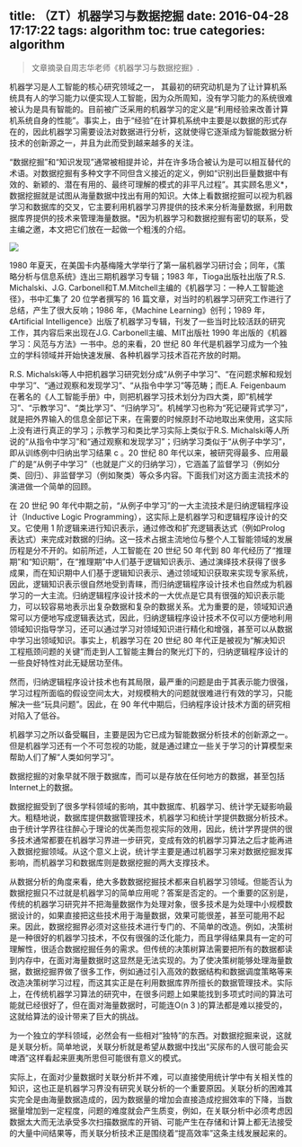 title: （ZT）机器学习与数据挖掘
date: 2016-04-28 17:17:22
tags: algorithm
toc: true
categories: algorithm
---


>文章摘录自周志华老师《机器学习与数据挖掘》.

机器学习是人工智能的核心研究领域之一， 其最初的研究动机是为了让计算机系统具有人的学习能力以便实现人工智能，因为众所周知，没有学习能力的系统很难被认为是具有智能的。目前被广泛采用的机器学习的定义是“利用经验来改善计算机系统自身的性能”。事实上，由于“经验”在计算机系统中主要是以数据的形式存在的，因此机器学习需要设法对数据进行分析，这就使得它逐渐成为智能数据分析技术的创新源之一，并且为此而受到越来越多的关注。

<!--more-->
“数据挖掘”和“知识发现”通常被相提并论，并在许多场合被认为是可以相互替代的术语。对数据挖掘有多种文字不同但含义接近的定义，例如“识别出巨量数据中有效的、新颖的、潜在有用的、最终可理解的模式的非平凡过程”。其实顾名思义*，数据挖掘就是试图从海量数据中找出有用的知识。大体上看数据挖掘可以视为机器学习和数据库的交叉，它主要利用机器学习界提供的技术来分析海量数据，利用数据库界提供的技术来管理海量数据。*因为机器学习和数据挖掘有密切的联系，受主编之邀，本文把它们放在一起做一个粗浅的介绍。

![](http://peihao.space/img/article/data_dip-ML.png)

1980 年夏天，在美国卡内基梅隆大学举行了第一届机器学习研讨会；同年，《策略分析与信息系统》连出三期机器学习专辑；1983 年，Tioga出版社出版了R.S. Michalski、J.G. Carbonell和T.M.Mitchell主编的《机器学习：一种人工智能途径》，书中汇集了 20 位学者撰写的 16 篇文章，对当时的机器学习研究工作进行了总结，产生了很大反响；1986 年，《Machine Learning》创刊；1989 年，《Artificial Intelligence》出版了机器学习专辑，刊发了一些当时比较活跃的研究工作，其内容后来出现在J.G. Carbonell主编、MIT出版社 1990 年出版的《机器学习：风范与方法》一书中。总的来看，20 世纪 80 年代是机器学习成为一个独立的学科领域并开始快速发展、各种机器学习技术百花齐放的时期。

R.S. Michalski等人中把机器学习研究划分成“从例子中学习”、“在问题求解和规划中学习”、“通过观察和发现学习”、“从指令中学习”等范畴；而E.A. Feigenbaum在著名的《人工智能手册》中，则把机器学习技术划分为四大类，即“机械学习”、“示教学习”、“类比学习”、“归纳学习”。机械学习也称为“死记硬背式学习”，就是把外界输入的信息全部记下来，在需要的时候原封不动地取出来使用，这实际上没有进行真正的学习；示教学习和类比学习实际上类似于R.S. Michalski等人所说的“从指令中学习”和“通过观察和发现学习”；归纳学习类似于“从例子中学习”，即从训练例中归纳出学习结果 c 。20 世纪 80 年代以来，被研究得最多、应用最广的是“从例子中学习”（也就是广义的归纳学习），它涵盖了监督学习（例如分类、回归）、非监督学习（例如聚类）等众多内容。下面我们对这方面主流技术的演进做一个简单的回顾。

在 20 世纪 90 年代中期之前，“从例子中学习”的一大主流技术是归纳逻辑程序设计（Inductive Logic Programming），这实际上是机器学习和逻辑程序设计的交叉。它使用 1 阶逻辑来进行知识表示，通过修改和扩充逻辑表达式（例如Prolog表达式）来完成对数据的归纳。这一技术占据主流地位与整个人工智能领域的发展历程是分不开的。如前所述，人工智能在 20 世纪 50 年代到 80 年代经历了“推理期”和“知识期”，在“推理期”中人们基于逻辑知识表示、通过演绎技术获得了很多成果，而在知识期中人们基于逻辑知识表示、通过领域知识获取来实现专家系统，因此，逻辑知识表示很自然地受到青睐，而归纳逻辑程序设计技术也自然成为机器学习的一大主流。归纳逻辑程序设计技术的一大优点是它具有很强的知识表示能力，可以较容易地表示出复杂数据和复杂的数据关系。尤为重要的是，领域知识通常可以方便地写成逻辑表达式，因此，归纳逻辑程序设计技术不仅可以方便地利用领域知识指导学习，还可以通过学习对领域知识进行精化和增强，甚至可以从数据中学习出领域知识。事实上，机器学习在 20 世纪 80 年代正是被视为“解决知识工程瓶颈问题的关键”而走到人工智能主舞台的聚光灯下的，归纳逻辑程序设计的一些良好特性对此无疑居功至伟。

然而，归纳逻辑程序设计技术也有其局限，最严重的问题是由于其表示能力很强，学习过程所面临的假设空间太大，对规模稍大的问题就很难进行有效的学习，只能解决一些“玩具问题”。因此，在 90 年代中期后，归纳程序设计技术方面的研究相对陷入了低谷。

机器学习之所以备受瞩目，主要是因为它已成为智能数据分析技术的创新源之一。但是机器学习还有一个不可忽视的功能，就是通过建立一些关于学习的计算模型来帮助人们了解“人类如何学习”。

数据挖掘的对象早就不限于数据库，而可以是存放在任何地方的数据，甚至包括Internet上的数据。

数据挖掘受到了很多学科领域的影响，其中数据库、机器学习、统计学无疑影响最大。粗糙地说，数据库提供数据管理技术，机器学习和统计学提供数据分析技术。由于统计学界往往醉心于理论的优美而忽视实际的效用，因此，统计学界提供的很多技术通常都要在机器学习界进一步研究，变成有效的机器学习算法之后才能再进入数据挖掘领域。从这个意义上说，统计学主要是通过机器学习来对数据挖掘发挥影响，而机器学习和数据库则是数据挖掘的两大支撑技术。

从数据分析的角度来看，绝大多数数据挖掘技术都来自机器学习领域。但能否认为数据挖掘只不过就是机器学习的简单应用呢？答案是否定的。一个重要的区别是，传统的机器学习研究并不把海量数据作为处理对象，很多技术是为处理中小规模数据设计的，如果直接把这些技术用于海量数据，效果可能很差，甚至可能用不起来。因此，数据挖掘界必须对这些技术进行专门的、不简单的改造。例如，决策树是一种很好的机器学习技术，不仅有很强的泛化能力，而且学得结果具有一定的可理解性，很适合数据挖掘任务的需求。但传统的决策树算法需要把所有的数据都读到内存中，在面对海量数据时这显然是无法实现的。为了使决策树能够处理海量数据，数据挖掘界做了很多工作，例如通过引入高效的数据结构和数据调度策略等来改造决策树学习过程，而这其实正是在利用数据库界所擅长的数据管理技术。实际上，在传统机器学习算法的研究中，在很多问题上如果能找到多项式时间的算法可能就已经很好了，但在面对海量数据时，可能连O(n 3 )的算法都是难以接受的，这就给算法的设计带来了巨大的挑战。

为一个独立的学科领域，必然会有一些相对“独特”的东西。对数据挖掘来说，这就是关联分析。简单地说，关联分析就是希望从数据中找出“买尿布的人很可能会买啤酒”这样看起来匪夷所思但可能很有意义的模式。

实际上，在面对少量数据时关联分析并不难，可以直接使用统计学中有关相关性的知识，这也正是机器学习界没有研究关联分析的一个重要原因。关联分析的困难其实完全是由海量数据造成的，因为数据量的增加会直接造成挖掘效率的下降，当数据量增加到一定程度，问题的难度就会产生质变，例如，在关联分析中必须考虑因数据太大而无法承受多次扫描数据库的开销、可能产生在存储和计算上都无法接受的大量中间结果等，而关联分析技术正是围绕着“提高效率”这条主线发展起来的。

